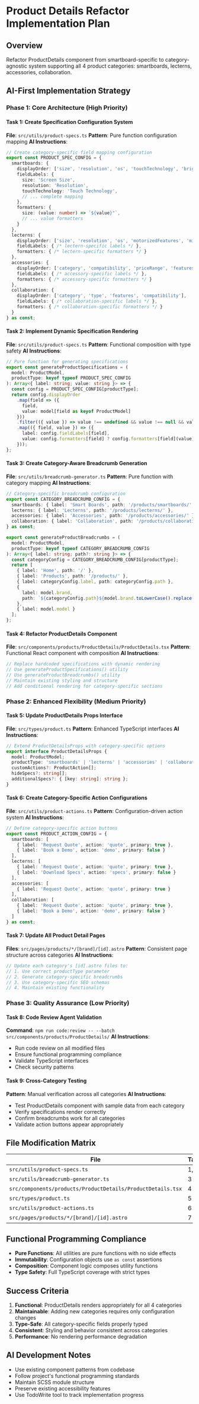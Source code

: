 # Product Details Refactor Implementation Plan

## Overview
Refactor ProductDetails component from smartboard-specific to category-agnostic system supporting all 4 product categories: smartboards, lecterns, accessories, collaboration.

## AI-First Implementation Strategy

### Phase 1: Core Architecture (High Priority)

#### Task 1: Create Specification Configuration System
**File**: `src/utils/product-specs.ts`
**Pattern**: Pure function configuration mapping
**AI Instructions**:
```typescript
// Create category-specific field mapping configuration
export const PRODUCT_SPEC_CONFIG = {
  smartboards: {
    displayOrder: ['size', 'resolution', 'os', 'touchTechnology', 'brightness', 'contrastRatio', 'viewingAngle', 'responseTime', 'panelLife', 'audioOutput', 'powerConsumption', 'warranty'],
    fieldLabels: {
      size: 'Screen Size',
      resolution: 'Resolution',
      touchTechnology: 'Touch Technology',
      // ... complete mapping
    },
    formatters: {
      size: (value: number) => `${value}"`,
      // ... value formatters
    }
  },
  lecterns: {
    displayOrder: ['size', 'resolution', 'os', 'motorizedFeatures', 'microphone', 'audio', 'warranty'],
    fieldLabels: { /* lectern-specific labels */ },
    formatters: { /* lectern-specific formatters */ }
  },
  accessories: {
    displayOrder: ['category', 'compatibility', 'priceRange', 'features'],
    fieldLabels: { /* accessory-specific labels */ },
    formatters: { /* accessory-specific formatters */ }
  },
  collaboration: {
    displayOrder: ['category', 'type', 'features', 'compatibility'],
    fieldLabels: { /* collaboration-specific labels */ },
    formatters: { /* collaboration-specific formatters */ }
  }
} as const;
```

#### Task 2: Implement Dynamic Specification Rendering
**File**: `src/utils/product-specs.ts`
**Pattern**: Functional composition with type safety
**AI Instructions**:
```typescript
// Pure function for generating specifications
export const generateProductSpecifications = (
  model: ProductModel,
  productType: keyof typeof PRODUCT_SPEC_CONFIG
): Array<{ label: string; value: string }> => {
  const config = PRODUCT_SPEC_CONFIG[productType];
  return config.displayOrder
    .map(field => ({
      field,
      value: model[field as keyof ProductModel]
    }))
    .filter(({ value }) => value !== undefined && value !== null && value !== '')
    .map(({ field, value }) => ({
      label: config.fieldLabels[field],
      value: config.formatters[field] ? config.formatters[field](value) : String(value)
    }));
};
```

#### Task 3: Create Category-Aware Breadcrumb Generation
**File**: `src/utils/breadcrumb-generator.ts`
**Pattern**: Pure function with category mapping
**AI Instructions**:
```typescript
// Category-specific breadcrumb configuration
export const CATEGORY_BREADCRUMB_CONFIG = {
  smartboards: { label: 'Smart Boards', path: '/products/smartboards/' },
  lecterns: { label: 'Lecterns', path: '/products/lecterns/' },
  accessories: { label: 'Accessories', path: '/products/accessories/' },
  collaboration: { label: 'Collaboration', path: '/products/collaboration/' }
} as const;

export const generateProductBreadcrumbs = (
  model: ProductModel,
  productType: keyof typeof CATEGORY_BREADCRUMB_CONFIG
): Array<{ label: string; path?: string }> => {
  const categoryConfig = CATEGORY_BREADCRUMB_CONFIG[productType];
  return [
    { label: 'Home', path: '/' },
    { label: 'Products', path: '/products/' },
    { label: categoryConfig.label, path: categoryConfig.path },
    { 
      label: model.brand,
      path: `${categoryConfig.path}${model.brand.toLowerCase().replace(/\s+/g, '-')}/`
    },
    { label: model.model }
  ];
};
```

#### Task 4: Refactor ProductDetails Component
**File**: `src/components/products/ProductDetails/ProductDetails.tsx`
**Pattern**: Functional React component with composition
**AI Instructions**:
```typescript
// Replace hardcoded specifications with dynamic rendering
// Use generateProductSpecifications() utility
// Use generateProductBreadcrumbs() utility
// Maintain existing styling and structure
// Add conditional rendering for category-specific sections
```

### Phase 2: Enhanced Flexibility (Medium Priority)

#### Task 5: Update ProductDetails Props Interface
**File**: `src/types/product.ts`
**Pattern**: Enhanced TypeScript interfaces
**AI Instructions**:
```typescript
// Extend ProductDetailsProps with category-specific options
export interface ProductDetailsProps {
  model: ProductModel;
  productType: 'smartboards' | 'lecterns' | 'accessories' | 'collaboration';
  customActions?: ProductAction[];
  hideSpecs?: string[];
  additionalSpecs?: { [key: string]: string };
}
```

#### Task 6: Create Category-Specific Action Configurations
**File**: `src/utils/product-actions.ts`
**Pattern**: Configuration-driven action system
**AI Instructions**:
```typescript
// Define category-specific action buttons
export const PRODUCT_ACTION_CONFIG = {
  smartboards: [
    { label: 'Request Quote', action: 'quote', primary: true },
    { label: 'Book a Demo', action: 'demo', primary: false }
  ],
  lecterns: [
    { label: 'Request Quote', action: 'quote', primary: true },
    { label: 'Download Specs', action: 'specs', primary: false }
  ],
  accessories: [
    { label: 'Request Quote', action: 'quote', primary: true }
  ],
  collaboration: [
    { label: 'Request Quote', action: 'quote', primary: true },
    { label: 'Book a Demo', action: 'demo', primary: false }
  ]
} as const;
```

#### Task 7: Update All Product Detail Pages
**Files**: `src/pages/products/*/[brand]/[id].astro`
**Pattern**: Consistent page structure across categories
**AI Instructions**:
```typescript
// Update each category's [id].astro files to:
// 1. Use correct productType parameter
// 2. Generate category-specific breadcrumbs
// 3. Use category-specific SEO schemas
// 4. Maintain existing functionality
```

### Phase 3: Quality Assurance (Low Priority)

#### Task 8: Code Review Agent Validation
**Command**: `npm run code:review -- --batch src/components/products/ProductDetails/`
**AI Instructions**:
- Run code review on all modified files
- Ensure functional programming compliance
- Validate TypeScript interfaces
- Check security patterns

#### Task 9: Cross-Category Testing
**Pattern**: Manual verification across all categories
**AI Instructions**:
- Test ProductDetails component with sample data from each category
- Verify specifications render correctly
- Confirm breadcrumbs work for all categories
- Validate action buttons appear appropriately

## File Modification Matrix

| File | Task | Priority | Dependencies |
|------|------|----------|--------------|
| `src/utils/product-specs.ts` | 1, 2 | High | None |
| `src/utils/breadcrumb-generator.ts` | 3 | High | None |
| `src/components/products/ProductDetails/ProductDetails.tsx` | 4 | High | Tasks 1-3 |
| `src/types/product.ts` | 5 | Medium | None |
| `src/utils/product-actions.ts` | 6 | Medium | None |
| `src/pages/products/*/[brand]/[id].astro` | 7 | Medium | Tasks 1-4 |

## Functional Programming Compliance

- **Pure Functions**: All utilities are pure functions with no side effects
- **Immutability**: Configuration objects use `as const` assertions
- **Composition**: Component logic composes utility functions
- **Type Safety**: Full TypeScript coverage with strict types

## Success Criteria

1. **Functional**: ProductDetails renders appropriately for all 4 categories
2. **Maintainable**: Adding new categories requires only configuration changes
3. **Type-Safe**: All category-specific fields properly typed
4. **Consistent**: Styling and behavior consistent across categories
5. **Performance**: No rendering performance degradation

## AI Development Notes

- Use existing component patterns from codebase
- Follow project's functional programming standards
- Maintain SCSS module structure
- Preserve existing accessibility features
- Use TodoWrite tool to track implementation progress